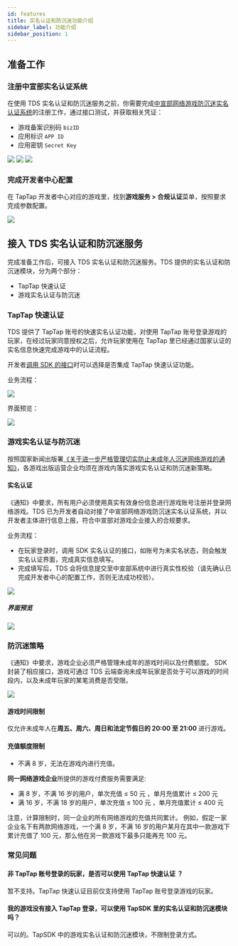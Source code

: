 ```yaml
---
id: features
title: 实名认证和防沉迷功能介绍
sidebar_label: 功能介绍
sidebar_position: 1
---
```


## 准备工作

### 注册中宣部实名认证系统

在使用 TDS 实名认证和防沉迷服务之前，你需要完成[中宣部网络游戏防沉迷实名认证系统](https://wlc.nppa.gov.cn/fcm_company/index.html#/login?redirect=%2F)的注册工作，通过接口测试，并获取相关凭证：

- 游戏备案识别码 `bizID`
- 应用标识 `APP ID` 
- 应用密钥 `Secret Key`

![](/img/anti-addiction/biz-id.png)
![](/img/anti-addiction/testcase.png)
![](/img/anti-addiction/secretkey.png)

### 完成开发者中心配置

在 TapTap 开发者中心对应的游戏里，找到**游戏服务 > 合规认证**菜单，按照要求完成参数配置。

![](/img/anti-addiction/anti-addiction-qualification.png)

## 接入 TDS 实名认证和防沉迷服务

完成准备工作后，可接入 TDS 实名认证和防沉迷服务。TDS 提供的实名认证和防沉迷模块，分为两个部分：

- TapTap 快速认证
- 游戏实名认证与防沉迷

### TapTap 快速认证

TDS 提供了 TapTap 账号的快速实名认证功能，对使用 TapTap 账号登录游戏的玩家，在经过玩家同意授权之后，允许玩家使用在 TapTap 里已经通过国家认证的实名信息快速完成游戏中的认证流程。

开发者[调用 SDK 的接口](/sdk/anti-addiction/guide/#防沉迷授权)时可以选择是否集成 TapTap 快速认证功能。

业务流程：

![](/img/anti-addiction/anti-addiction-flow.png)

界面预览：

![](/img/anti-addiction/image2021-10-18_17-57-51.png)

### 游戏实名认证与防沉迷

按照国家新闻出版署[《关于进一步严格管理切实防止未成年人沉迷网络游戏的通知》](http://www.nppa.gov.cn/nppa/contents/279/98792.shtml)，各游戏出版运营企业均须在游戏内落实游戏实名认证和防沉迷新策略。

#### 实名认证

《通知》中要求，所有用户必须使用真实有效身份信息进行游戏账号注册并登录网络游戏。TDS 已为开发者自动对接了中宣部网络游戏防沉迷实名认证系统，并以开发者主体进行信息上报，符合中宣部对游戏企业接入的合规要求。

业务流程：

- 在玩家登录时，调用 SDK 实名认证的接口，如账号为未实名状态，则会触发实名认证界面，完成真实信息填写。
- 完成填写后，TDS 会将信息提交至中宣部系统中进行真实性校验（请先确认已完成开发者中心的配置工作，否则无法成功校验）。

![](/img/anti-addiction/anti-addiction-flow-2.png)

##### 界面预览

![](/img/anti-addiction/image2021-10-19_17-4-12.png)

### 防沉迷策略

《通知》中要求，游戏企业必须严格管理未成年的游戏时间以及付费额度。
SDK 封装了相应接口，游戏可通过 TDS 云端查询未成年玩家是否处于可以游戏的时间段内，以及未成年玩家的某笔消费是否受限。

![](/img/anti-addiction/image2021-10-19_17-6-17.png)


#### 游戏时间限制

仅允许未成年人在**周五、周六、周日和法定节假日的 20:00 至 21:00** 进行游戏。

#### 充值额度限制

- 不满 8 岁，无法在游戏内进行充值。

**同一网络游戏企业**所提供的游戏付费服务需要满足:

- 满 8 岁，不满 16 岁的用户，单次充值 ≤ 50 元 ，单月充值累计 ≤ 200 元
- 满 16 岁，不满 18 岁的用户，单次充值 ≤ 100 元 ，单月充值累计 ≤ 400 元

注意，计算限制时，同一企业的所有网络游戏的充值共同累计。
例如，假定一家企业名下有两款网络游戏，一个满 8 岁，不满 16 岁的用户某月在其中一款游戏下累计充值了 100 元，那么他在另一款游戏下最多只能再充 100 元。

### 常见问题

#### 非 TapTap 账号登录的玩家，是否可以使用 TapTap 快速认证 ？

暂不支持。TapTap 快速认证目前仅支持使用 TapTap 账号登录游戏的玩家。

#### 我的游戏没有接入 TapTap 登录，可以使用 TapSDK 里的实名认证和防沉迷模块吗？

可以的。TapSDK 中的游戏实名认证和防沉迷模块，不限制登录方式。
